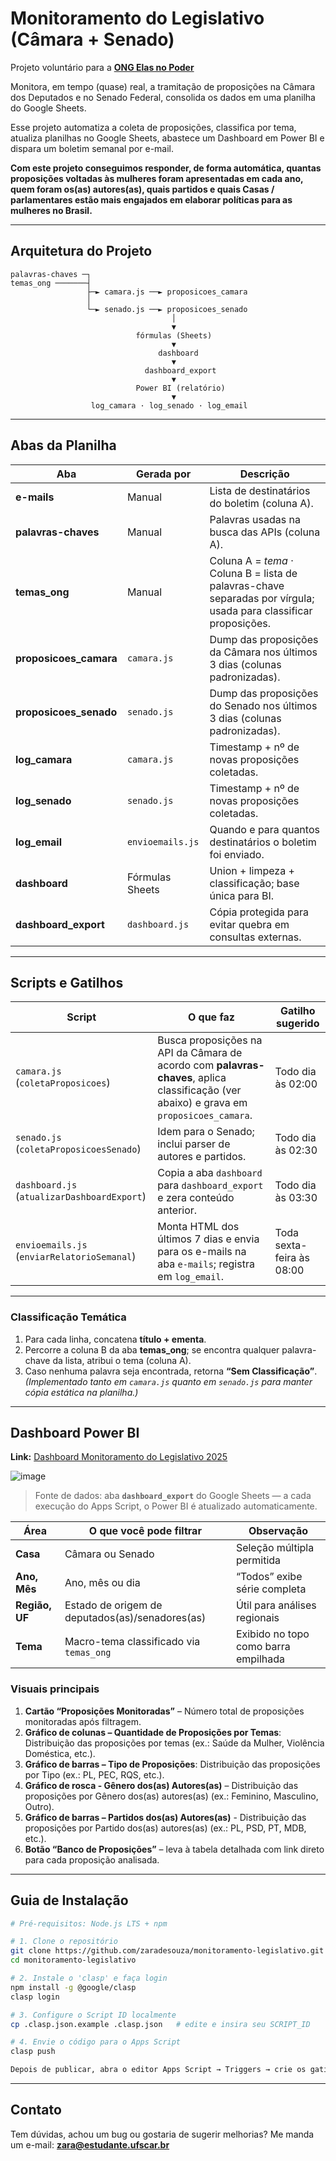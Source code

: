 # Monitoramento do Legislativo (Câmara + Senado)  
Projeto voluntário para a **[ONG Elas no Poder](https://elasnopoder.org/)**

Monitora, em tempo (quase) real, a tramitação de proposições na Câmara dos Deputados e no Senado Federal, consolida os dados em uma planilha do Google Sheets.

Esse projeto automatiza a coleta de proposições, classifica por tema, atualiza planilhas no Google Sheets, abastece um Dashboard em Power BI e dispara um boletim semanal por e-mail.


**Com este projeto conseguimos responder, de forma automática, quantas proposições voltadas às mulheres foram apresentadas em cada ano, quem foram os(as) autores(as), quais partidos e quais Casas / parlamentares estão mais engajados em elaborar políticas para as mulheres no Brasil.**

---
## Arquitetura do Projeto
```text
palavras-chaves ─┐
temas_ong ───────┤
                 ├─► camara.js ──► proposicoes_camara
                 │
                 └─► senado.js ──► proposicoes_senado
                                    │
                                    ▼
                            fórmulas (Sheets)
                                    ▼
                                 dashboard
                                    ▼
                              dashboard_export
                                    ▼
                            Power BI (relatório)
                                    ▼
                  log_camara · log_senado · log_email
``` 

---

## Abas da Planilha

| Aba | Gerada por | Descrição |
|-----|------------|-----------|
| **e-mails** | Manual | Lista de destinatários do boletim (coluna A). |
| **palavras-chaves** | Manual | Palavras usadas na busca das APIs (coluna A). |
| **temas_ong** | Manual | Coluna A = *tema* · Coluna B = lista de palavras-chave separadas por vírgula; usada para classificar proposições. |
| **proposicoes_camara** | `camara.js` | Dump das proposições da Câmara nos últimos 3 dias (colunas padronizadas). |
| **proposicoes_senado** | `senado.js` | Dump das proposições do Senado nos últimos 3 dias (colunas padronizadas). |
| **log_camara** | `camara.js` | Timestamp + nº de novas proposições coletadas. |
| **log_senado** | `senado.js` | Timestamp + nº de novas proposições coletadas. |
| **log_email** | `envioemails.js` | Quando e para quantos destinatários o boletim foi enviado. |
| **dashboard** | Fórmulas Sheets | Union + limpeza + classificação; base única para BI. |
| **dashboard_export** | `dashboard.js` | Cópia protegida para evitar quebra em consultas externas. |

---

## Scripts e Gatilhos

| Script | O que faz | Gatilho sugerido |
|--------|-----------|------------------|
| `camara.js` (`coletaProposicoes`) | Busca proposições na API da Câmara de acordo com **palavras-chaves**, aplica classificação (ver abaixo) e grava em `proposicoes_camara`. | Todo dia às 02:00 |
| `senado.js` (`coletaProposicoesSenado`) | Idem para o Senado; inclui parser de autores e partidos. | Todo dia às 02:30 |
| `dashboard.js` (`atualizarDashboardExport`) | Copia a aba `dashboard` para `dashboard_export` e zera conteúdo anterior. | Todo dia às 03:30  |
| `envioemails.js` (`enviarRelatorioSemanal`) | Monta HTML dos últimos 7 dias e envia para os e-mails na aba `e-mails`; registra em `log_email`. | Toda sexta-feira às 08:00 |

---

### Classificação Temática  
1. Para cada linha, concatena **título + ementa**.  
2. Percorre a coluna B da aba **temas_ong**; se encontra qualquer palavra-chave da lista, atribui o tema (coluna A).  
3. Caso nenhuma palavra seja encontrada, retorna **“Sem Classificação”**.  
*(Implementado tanto em `camara.js` quanto em `senado.js` para manter cópia estática na planilha.)*

---

## Dashboard Power BI

**Link:** [Dashboard Monitoramento do Legislativo 2025](https://app.powerbi.com/view?r=eyJrIjoiZTlkNmI0Y2ItNGFjMS00MGYyLW1IODAtZWNiNzYzZTQ2NjIxIiwidCI6IjVyYTI0MTc0LWYxMzgtNGZiMS1iODY2LWFjZWI0TRZjK5MiJ9)

![image](https://github.com/user-attachments/assets/73c5a067-eb60-4cbf-ba79-fbf6bb1e535e)


> Fonte de dados: aba **`dashboard_export`** do Google Sheets — a cada execução do Apps Script, o Power BI é atualizado automaticamente.


| Área | O que você pode filtrar | Observação |
|------|------------------------|------------|
| **Casa** | Câmara ou Senado | Seleção múltipla permitida |
| **Ano, Mês** | Ano, mês ou dia | “Todos” exibe série completa |
| **Região, UF** | Estado de origem de deputados(as)/senadores(as) | Útil para análises regionais |
| **Tema** | Macro-tema classificado via `temas_ong` | Exibido no topo como barra empilhada |


### Visuais principais

1. **Cartão “Proposições Monitoradas”** – Número total de proposições monitoradas após filtragem.  
2. **Gráfico de colunas – Quantidade de Proposições por Temas**: Distribuição das proposições por temas (ex.: Saúde da Mulher, Violência Doméstica, etc.).  
3. **Gráfico de barras – Tipo de Proposições**: Distribuição das proposições por Tipo (ex.: PL, PEC, RQS, etc.).  
4. **Gráfico de rosca - Gênero dos(as) Autores(as)** –  Distribuição das proposições por Gênero dos(as) autores(as) (ex.: Feminino, Masculino, Outro).  
5. **Gráfico de barras – Partidos dos(as) Autores(as)** - Distribuição das proposições por Partido dos(as) autores(as) (ex.: PL, PSD, PT, MDB, etc.).
6. **Botão “Banco de Proposições”** – leva à tabela detalhada com link direto para cada proposição analisada.

---

## Guia de Instalação

```bash
# Pré-requisitos: Node.js LTS + npm

# 1. Clone o repositório
git clone https://github.com/zaradesouza/monitoramento-legislativo.git
cd monitoramento-legislativo

# 2. Instale o 'clasp' e faça login
npm install -g @google/clasp
clasp login

# 3. Configure o Script ID localmente
cp .clasp.json.example .clasp.json   # edite e insira seu SCRIPT_ID

# 4. Envie o código para o Apps Script
clasp push

Depois de publicar, abra o editor Apps Script → Triggers → crie os gatilhos conforme tabela acima.
```  

---

## Contato

Tem dúvidas, achou um bug ou gostaria de sugerir melhorias? 
Me manda um e-mail: [**zara@estudante.ufscar.br**](mailto:zara@estudante.ufscar.br)







